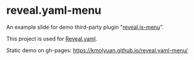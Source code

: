 # reveal.yaml-menu

An example slide for demo third-party plugin "[reveal.js-menu](https://github.com/denehyg/reveal.js-menu)".

This project is used for [Reveal.yaml](https://github.com/KmolYuan/reveal-yaml-rs).

Static demo on gh-pages: <https://kmolyuan.github.io/reveal.yaml-menu/>
